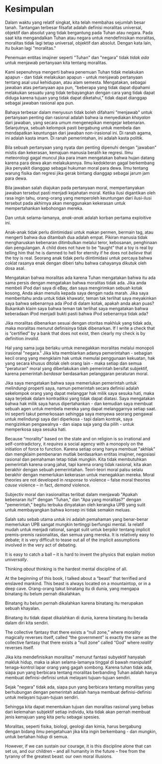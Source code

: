 # Kesimpulan

Dalam waktu yang relatif singkat, kita telah membahas sejumlah besar tanah. Tantangan terbesar filsafat adalah definisi moralitas universal, objektif dan absolut yang tidak bergantung pada Tuhan atau negara. Pada saat kita mengandalkan Tuhan atau negara untuk mendefinisikan moralitas, moralitas tidak lagi tetap universal, objektif dan absolut. Dengan kata lain, itu bukan lagi "moralitas."

Penemuan entitas imajiner seperti "Tuhan" dan "negara" tidak *tidak ada* untuk menjawab pertanyaan kita tentang moralitas.

Kami sepenuhnya mengerti bahwa penemuan Tuhan tidak melakukan apapun - dan tidak melakukan apapun - untuk menjawab pertanyaan tentang asal usul kehidupan, atau alam semesta. Mengatakan, sebagai jawaban atas pertanyaan apa pun, "beberapa yang tidak dapat dipahami melakukan sesuatu yang tidak terbayangkan dengan cara yang tidak dapat diduga karena tujuan yang tidak dapat diketahui," tidak dapat dianggap sebagai jawaban rasional apa pun.

Bahaya terbesar dalam menyusun tidak boleh difahami "menjawab" untuk pertanyaan penting dan rasional adalah bahwa ia menyediakan *khayalan* dari jawaban, yang secara umum mengenepikan mengejar kebenaran. Selanjutnya, sebuah kelompok pasti bergabung untuk membela dan mendapatkan keuntungan dari jawaban non-irasional ini. Di ranah agama, ini adalah kasta imam. Di ranah pemerintahan, ini adalah kasta politik.

Bila sebuah pertanyaan yang nyata dan penting dipenuhi dengan "jawaban" mistis dan kekerasan, kemajuan manusia beralih ke regresi. Ilmu meteorologi gagal muncul jika para imam mengatakan bahwa hujan datang karena para dewa akan melakukannya. Ilmu kedokteran gagal berkembang jika penyakit dianggap sebagai hukuman moral para dewa. Ilmu tentang warung fisika dan regresi jika gerak bintang dianggap sebagai jarum jam para dewa.

Bila jawaban salah diajukan pada pertanyaan moral, mempertanyakan jawaban tersebut pasti menjadi kejahatan moral. Ketika ilusi digantikan oleh rasa ingin tahu, orang-orang yang memperoleh keuntungan dari ilusi-ilusi tersebut pada akhirnya akan menggunakan kekerasan untuk mempertahankan kebohongan mereka.

Dan untuk selama-lamanya, *anak-anak* adalah korban pertama exploitive ini.

Anak-anak tidak perlu diintimidasi untuk makan permen, bermain tag, atau mengerti bahwa dua ditambah dua adalah empat. Pikiran manusia tidak mengharuskan kebenaran ditimbulkan melalui teror, kebosanan, penghinaan dan pengulangan. A child does not have to be “taught” that a toy is real by telling him that he is damned to hell for eternity if he does not *believe* that the toy is real. Seorang anak tidak perlu diintimidasi untuk percaya bahwa coklat rasanya enak dengan diberi tahu bahwa cahayanya dikutuk oleh dosa asal.

Mengatakan bahwa moralitas ada karena Tuhan mengatakan bahwa itu ada sama persis dengan mengatakan bahwa moralitas tidak ada. Jika anda membeli iPod dari saya di eBay, dan saya mengirimkan sebuah kotak kosong, Anda akan menulis kepada saya dengan nada marah. Jika saya memberitahu anda untuk tidak khawatir, teman tak terlihat saya meyakinkan saya bahwa sebenarnya ada iPod di dalam kotak, apakah anda akan puas? Bukankah klaim saya bahwa teman tak terlihat saya mengatakan bahwa keberadaan iPod menjadi bukti pasti bahwa iPod sebenarnya tidak ada?

Jika moralitas dibenarkan sesuai dengan otoritas makhluk yang tidak ada, maka moralitas menurut definisinya tidak dibenarkan. If I write a check that is “certified” by a bank that does not exist, then clearly my check is by definition *invalid*.

Hal yang sama juga berlaku untuk menegakkan moralitas melalui monopoli irasional "negara." Jika kita membiarkan adanya pemerintahan - sebagian kecil orang yang mengklaim hak untuk memulai penggunaan kekuatan, hak yang secara khusus ditolak oleh orang lain - maka setiap dan semua "peraturan" moral yang diberlakukan oleh pemerintah bersifat subjektif, karena pemerintah *berdasar* berdasarkan pelanggaran peraturan moral.

Jika saya mengatakan bahwa saya memerlukan pemerintah untuk melindungi properti saya, namun pemerintah secara definisi adalah sekelompok orang yang dapat melanggar hak milik saya sesuka hati, maka saya terjebak dalam kontradiksi yang tidak dapat diatasi. Saya mengatakan bahwa hak milik saya harus dipertahankan - dan kemudian saya membuat sebuah agen untuk membela mereka yang dapat melanggarnya setiap saat. Ini seperti takut pemerkosaan sehingga saya menyewa seorang pengawal untuk melindungi saya dari diperkosa - tapi dalam kontrak, saya mengizinkan pengawalnya - dan siapa saja yang dia pilih - untuk memperkosa saya sesuka hati.

Because “morality” based on the state and on religion is so irrational and self-contradictory, it *requires* a social agency with a monopoly on the initiation of force to function. Karena setiap orang hanya membuat "akhlak" dan mengklaim pembenaran mutlak berdasarkan entitas imajiner, negosiasi rasional dan pemahaman tetap tidak mungkin. Kita tidak membutuhkan pemerintah karena orang jahat, tapi karena orang tidak rasional, kita akan berakhir dengan sebuah pemerintahan. Teori-teori moral palsu selalu berakhir dengan memerlukan kekerasan untuk menegakkan mereka. Moral theories are not developed in *response* to violence – false moral theories *cause* violence – in fact, *demand* violence.

Subjectiv moral dan irasionalitas terlibat dalam menjawab "Apakah kebenaran itu?" dengan "Tuhan," dan "Apa yang moralitas?" dengan "pemerintah," begitu terbuka dinyatakan oleh kerangka UPB yang sulit untuk membayangkan bahwa konsep ini tidak semakin meluas.

Salah satu sebab utama untuk ini adalah pemahaman yang benar-benar memerlukan UPB sangat mungkin tertinggi berfungsi mental. Ia relatif mudah untuk menjadi rational, sangat sulit untuk berpikir tentang implicit premis-premis rasionalitas, dan semua yang mereka. It is relatively easy to debate; it is very difficult to tease out all of the implicit assumptions involved in the very act of debating.

It is easy to catch a ball – it is hard to invent the physics that explain motion *universally*.

Thinking *about* thinking is the hardest mental discipline of all.

At the beginning of this book, I talked about a “beast” that terrified and enslaved mankind. This beast is always located on a mountaintop, or in a deep cave. Orang-orang takut binatang itu di dunia, yang mengapa binatang itu belum pernah dikalahkan.

Binatang itu belum pernah dikalahkan karena binatang itu merupakan sebuah khayalan.

Binatang itu tidak dapat dikalahkan di dunia, karena binatang itu berada dalam diri kita sendiri.

The collective fantasy that there exists a “null zone,” where morality magically reverses itself, called “the government” is exactly the same as the collective fantasy that there exists a “null zone” called “God” where *reality* reverses itself.

Jika kita mendefinisikan moralitas" menurut fantasi subyektif hanyalah makluk hidup, maka ia akan selama-lamanya tinggal di bawah manipulatif tenaga-kontrol lapar orang yang gagah sombong. Karena tuhan tidak ada, siapa pun yang berbicara tentang moralitas berbanding Tuhan adalah hanya membuat definisi-definisi untuk melayani tujuan-tujuan sendiri.

Sejak "negara" tidak ada, siapa pun yang berbicara tentang moralitas yang berhubungan dengan pemerintah adalah hanya membuat definisi-definisi untuk melayani tujuan-tujuan sendiri.

Sehingga kita dapat menentukan tujuan dan moralitas rasional yang bebas dari kelemahan subjektif setiap individu, kita tidak akan pernah membuat jenis kemajuan yang kita perlu sebagai spesies.

Moralitas, seperti fisika, biologi, geologi dan kimia, harus bergabung dengan bidang ilmu pengetahuan jika kita ingin berkembang - dan mungkin, untuk bertahan hidup di semua.

However, if we can sustain our courage, it is this discipline alone that can set us, and our children – and all humanity in the future – free from the tyranny of the greatest beast: our own moral illusions.